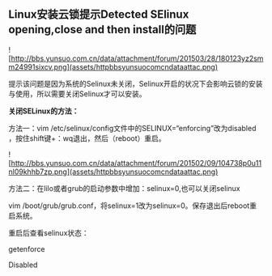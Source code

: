 ## Linux安装云锁提示Detected SElinux opening,close and then install的问题

![http://bbs.yunsuo.com.cn/data/attachment/forum/201503/28/180123yz2smm24991sixcv.png](assets/httpbbsyunsuocomcndataattac.png)

提示该问题是因为系统的Selinux未关闭，Selinux开启的状况下会影响云锁的安装与使用，所以需要关闭Selinux才可以安装。

**关闭SELinux的方法：**

方法一：vim /etc/selinux/config文件中的SELINUX=“enforcing”改为disabled ，按住shift键+：wq退出，然后（reboot）重启。

![http://bbs.yunsuo.com.cn/data/attachment/forum/201502/09/104738p0u11nl09khhb7zp.png](assets/httpbbsyunsuocomcndataattac.png)

方法二：在lilo或者grub的启动参数中增加：selinux=0,也可以关闭selinux

vim /boot/grub/grub.conf，将selinux=1改为selinux=0。保存退出后reboot重启系统。

重启后查看selinux状态：

getenforce

Disabled